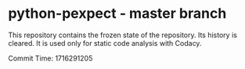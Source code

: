 # python-pexpect - master branch

This repository contains the frozen state of the repository.
Its history is cleared. It is used only for static code
analysis with Codacy.

Commit Time: 1716291205